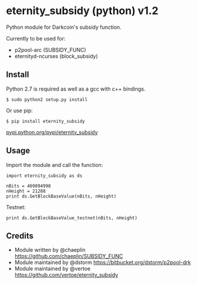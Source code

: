 eternity_subsidy (python) v1.2
==============================

Python module for Darkcoin's subsidy function.

Currently to be used for:

* p2pool-arc (SUBSIDY_FUNC)
* eternityd-ncurses (block_subsidy)


Install
-------

Python 2.7 is required as well as a gcc with c++ bindings.

    $ sudo python2 setup.py install

Or use pip:

    $ pip install eternity_subsidy

[pypi.python.org/pypi/eternity_subsidy](https://pypi.python.org/pypi/eternity_subsidy)

Usage
-----

Import the module and call the function:

    import eternity_subsidy as ds

    nBits = 469894998
    nHeight = 21288
    print ds.GetBlockBaseValue(nBits, nHeight)

Testnet:

    print ds.GetBlockBaseValue_testnet(nBits, nHeight)


Credits
-------

* Module written by @chaeplin https://github.com/chaeplin/SUBSIDY_FUNC
* Module maintained by @dstorm https://bitbucket.org/dstorm/p2pool-drk
* Module maintained by @vertoe https://github.com/vertoe/eternity_subsidy
